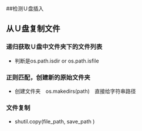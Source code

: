 ##检测Ｕ盘插入
## 从Ｕ盘复制文件
### 递归获取Ｕ盘中文件夹下的文件列表
 * 判断是os.path.isdir or os.path.isfile

### 正则匹配，创建新的原始文件夹
 * 创建文件夹　os.makedirs(path)　直接给字符串路径
 
### 文件复制
 * shutil.copy(file_path, save_path )　